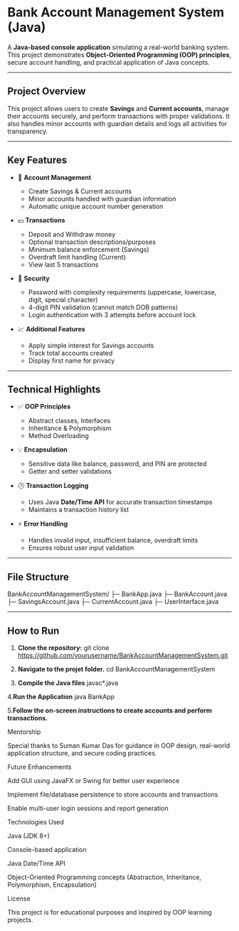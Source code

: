 # Bank Account Management System (Java)

A **Java-based console application** simulating a real-world banking system. This project demonstrates **Object-Oriented Programming (OOP) principles**, secure account handling, and practical application of Java concepts.

---

## **Project Overview**

This project allows users to create **Savings** and **Current accounts**, manage their accounts securely, and perform transactions with proper validations. It also handles minor accounts with guardian details and logs all activities for transparency.

---

## **Key Features**

- 🏦 **Account Management**
  - Create Savings & Current accounts
  - Minor accounts handled with guardian information
  - Automatic unique account number generation

- 💵 **Transactions**
  - Deposit and Withdraw money
  - Optional transaction descriptions/purposes
  - Minimum balance enforcement (Savings)
  - Overdraft limit handling (Current)
  - View last 5 transactions

- 🔐 **Security**
  - Password with complexity requirements (uppercase, lowercase, digit, special character)
  - 4-digit PIN validation (cannot match DOB patterns)
  - Login authentication with 3 attempts before account lock

- 📈 **Additional Features**
  - Apply simple interest for Savings accounts
  - Track total accounts created
  - Display first name for privacy

---

## **Technical Highlights**

- ✅ **OOP Principles**
  - Abstract classes, Interfaces
  - Inheritance & Polymorphism
  - Method Overloading

- 💡 **Encapsulation**
  - Sensitive data like balance, password, and PIN are protected
  - Getter and setter validations

- 🕒 **Transaction Logging**
  - Uses Java **Date/Time API** for accurate transaction timestamps
  - Maintains a transaction history list

- ⚡ **Error Handling**
  - Handles invalid input, insufficient balance, overdraft limits
  - Ensures robust user input validation

---

## **File Structure**

BankAccountManagementSystem/
├─ BankApp.java
├─ BankAccount.java
├─ SavingsAccount.java
├─ CurrentAccount.java
├─ UserInterface.java



---

## **How to Run**

1. **Clone the repository:**
git clone https://github.com/yourusername/BankAccountManagementSystem.git

2. **Navigate to the projet folder.**
     cd BankAccountManagementSystem

3. **Compile the Java files**
     javac*.java

4.**Run the Application**
     java BankApp

5.**Follow the on-screen instructions to create accounts and perform transactions.**


Mentorship

Special thanks to Suman Kumar Das for guidance in OOP design, real-world application structure, and secure coding practices.

Future Enhancements

Add GUI using JavaFX or Swing for better user experience

Implement file/database persistence to store accounts and transactions

Enable multi-user login sessions and report generation

Technologies Used

Java (JDK 8+)

Console-based application

Java Date/Time API

Object-Oriented Programming concepts (Abstraction, Inheritance, Polymorphism, Encapsulation)

License

This project is for educational purposes and inspired by OOP learning projects.



